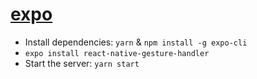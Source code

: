 # [expo](https://docs.expo.dev/get-started/installation/)

- Install dependencies: `yarn` & `npm install -g expo-cli`
- `expo install react-native-gesture-handler`
- Start the server: `yarn start`

